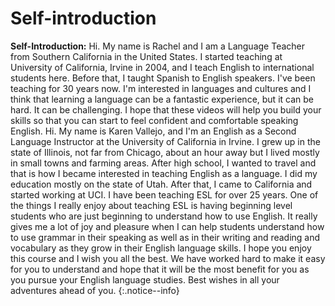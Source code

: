 
# Self-introduction

**Self-Introduction:**
Hi. My name is Rachel and I am a Language Teacher from Southern California in the United States. I started teaching at University of California, Irvine in 2004, and I teach English to international students here. Before that, I taught Spanish to English speakers. I've been teaching for 30 years now. I'm interested in languages and cultures and I think that learning a language can be a fantastic experience, but it can be hard. It can be challenging. I hope that these videos will help you build your skills so that you can start to feel confident and comfortable speaking English. Hi. My name is Karen Vallejo, and I'm an English as a Second Language Instructor at the University of California in Irvine. I grew up in the state of Illinois, not far from Chicago, about an hour away but I lived mostly in small towns and farming areas. After high school, I wanted to travel and that is how I became interested in teaching English as a language. I did my education mostly on the state of Utah. After that, I came to California and started working at UCI. I have been teaching ESL for over 25 years. One of the things I really enjoy about teaching ESL is having beginning level students who are just beginning to understand how to use English. It really gives me a lot of joy and pleasure when I can help students understand how to use grammar in their speaking as well as in their writing and reading and vocabulary as they grow in their English language skills. I hope you enjoy this course and I wish you all the best. We have worked hard to make it easy for you to understand and hope that it will be the most benefit for you as you pursue your English language studies. Best wishes in all your adventures ahead of you.
{:.notice--info}

